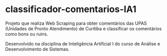 # classificador-comentarios-IA1

Projeto que realiza Web Scraping para obter comentários das UPAS (Unidades de Pronto Atendimento) de Curitiba e classificar os comentários como bons ou ruins.

Desenvolvido na disciplina de Inteligência Artificial I do curso de Análise e Desenvolvimento de Sistemas.
